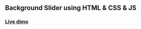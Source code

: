  ## Background Slider using HTML & CSS & JS

### [Live dimo](https://background-sliider.netlify.app/)
